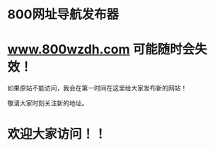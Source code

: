 # 800网址导航发布器

# www.800wzdh.com 可能随时会失效！
 如果原站不能访问，我会在第一时间在这里给大家发布新的网站！

 敬请大家时刻关注新的地址。

# 欢迎大家访问！！
